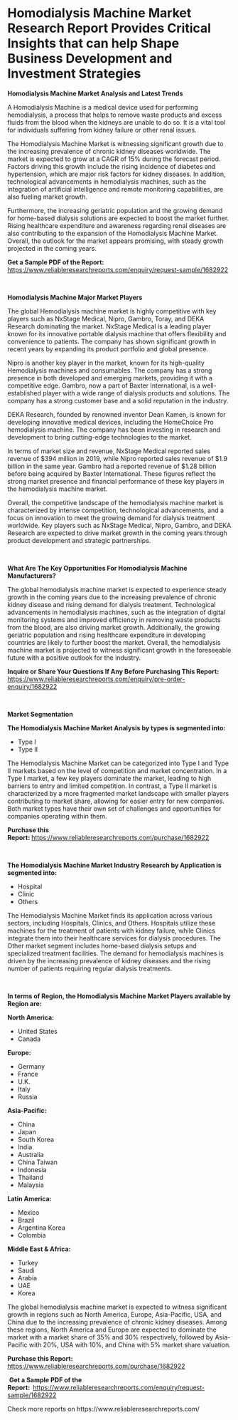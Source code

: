 <p><h1>Homodialysis Machine Market Research Report Provides Critical Insights that can help Shape Business Development and Investment Strategies</h1></p><p><strong>Homodialysis Machine Market Analysis and Latest Trends</strong></p>
<p><p>A Homodialysis Machine is a medical device used for performing hemodialysis, a process that helps to remove waste products and excess fluids from the blood when the kidneys are unable to do so. It is a vital tool for individuals suffering from kidney failure or other renal issues.</p><p>The Homodialysis Machine Market is witnessing significant growth due to the increasing prevalence of chronic kidney diseases worldwide. The market is expected to grow at a CAGR of 15% during the forecast period. Factors driving this growth include the rising incidence of diabetes and hypertension, which are major risk factors for kidney diseases. In addition, technological advancements in hemodialysis machines, such as the integration of artificial intelligence and remote monitoring capabilities, are also fueling market growth.</p><p>Furthermore, the increasing geriatric population and the growing demand for home-based dialysis solutions are expected to boost the market further. Rising healthcare expenditure and awareness regarding renal diseases are also contributing to the expansion of the Homodialysis Machine Market. Overall, the outlook for the market appears promising, with steady growth projected in the coming years.</p></p>
<p><strong>Get a Sample PDF of the Report:&nbsp;</strong> <a href="https://www.reliableresearchreports.com/enquiry/request-sample/1682922">https://www.reliableresearchreports.com/enquiry/request-sample/1682922</a></p>
<p>&nbsp;</p>
<p><strong>Homodialysis Machine Major Market Players</strong></p>
<p><p>The global Hemodialysis machine market is highly competitive with key players such as NxStage Medical, Nipro, Gambro, Toray, and DEKA Research dominating the market. NxStage Medical is a leading player known for its innovative portable dialysis machine that offers flexibility and convenience to patients. The company has shown significant growth in recent years by expanding its product portfolio and global presence.</p><p>Nipro is another key player in the market, known for its high-quality Hemodialysis machines and consumables. The company has a strong presence in both developed and emerging markets, providing it with a competitive edge. Gambro, now a part of Baxter International, is a well-established player with a wide range of dialysis products and solutions. The company has a strong customer base and a solid reputation in the industry.</p><p>DEKA Research, founded by renowned inventor Dean Kamen, is known for developing innovative medical devices, including the HomeChoice Pro hemodialysis machine. The company has been investing in research and development to bring cutting-edge technologies to the market.</p><p>In terms of market size and revenue, NxStage Medical reported sales revenue of $394 million in 2019, while Nipro reported sales revenue of $1.9 billion in the same year. Gambro had a reported revenue of $1.28 billion before being acquired by Baxter International. These figures reflect the strong market presence and financial performance of these key players in the hemodialysis machine market.</p><p>Overall, the competitive landscape of the hemodialysis machine market is characterized by intense competition, technological advancements, and a focus on innovation to meet the growing demand for dialysis treatment worldwide. Key players such as NxStage Medical, Nipro, Gambro, and DEKA Research are expected to drive market growth in the coming years through product development and strategic partnerships.</p></p>
<p>&nbsp;</p>
<p><strong>What Are The Key Opportunities For Homodialysis Machine Manufacturers?</strong></p>
<p><p>The global hemodialysis machine market is expected to experience steady growth in the coming years due to the increasing prevalence of chronic kidney disease and rising demand for dialysis treatment. Technological advancements in hemodialysis machines, such as the integration of digital monitoring systems and improved efficiency in removing waste products from the blood, are also driving market growth. Additionally, the growing geriatric population and rising healthcare expenditure in developing countries are likely to further boost the market. Overall, the hemodialysis machine market is projected to witness significant growth in the foreseeable future with a positive outlook for the industry.</p></p>
<p><strong>Inquire or Share Your Questions If Any Before Purchasing This Report:</strong> <a href="https://www.reliableresearchreports.com/enquiry/pre-order-enquiry/1682922">https://www.reliableresearchreports.com/enquiry/pre-order-enquiry/1682922</a></p>
<p>&nbsp;</p>
<p><strong>Market Segmentation</strong></p>
<p><strong>The Homodialysis Machine Market Analysis by types is segmented into:</strong></p>
<p><ul><li>Type I</li><li>Type II</li></ul></p>
<p><p>The Hemodialysis Machine Market can be categorized into Type I and Type II markets based on the level of competition and market concentration. In a Type I market, a few key players dominate the market, leading to high barriers to entry and limited competition. In contrast, a Type II market is characterized by a more fragmented market landscape with smaller players contributing to market share, allowing for easier entry for new companies. Both market types have their own set of challenges and opportunities for companies operating within them.</p></p>
<p><strong>Purchase this Report:&nbsp;</strong><a href="https://www.reliableresearchreports.com/purchase/1682922">https://www.reliableresearchreports.com/purchase/1682922</a></p>
<p>&nbsp;</p>
<p><strong>The Homodialysis Machine Market Industry Research by Application is segmented into:</strong></p>
<p><ul><li>Hospital</li><li>Clinic</li><li>Others</li></ul></p>
<p><p>The Hemodialysis Machine Market finds its application across various sectors, including Hospitals, Clinics, and Others. Hospitals utilize these machines for the treatment of patients with kidney failure, while Clinics integrate them into their healthcare services for dialysis procedures. The Other market segment includes home-based dialysis setups and specialized treatment facilities. The demand for hemodialysis machines is driven by the increasing prevalence of kidney diseases and the rising number of patients requiring regular dialysis treatments.</p></p>
<p>&nbsp;</p>
<p><strong>In terms of Region, the Homodialysis Machine Market Players available by Region are:</strong></p>
<p>
    <p> <strong> North America: </strong>
        <ul>
            <li>United States</li>
            <li>Canada</li>
        </ul>
        </p> 
    <p> <strong> Europe: </strong>
        <ul>
            <li>Germany</li>
            <li>France</li>
            <li>U.K.</li>
            <li>Italy</li>
            <li>Russia</li>
        </ul>
        </p> 
    <p> <strong> Asia-Pacific: </strong>
        <ul>
            <li>China</li>
            <li>Japan</li>
            <li>South Korea</li>
            <li>India</li>
            <li>Australia</li>
            <li>China Taiwan</li>
            <li>Indonesia</li>
            <li>Thailand</li>
            <li>Malaysia</li>
        </ul>
        </p> 
    <p> <strong> Latin America: </strong>
        <ul>
            <li>Mexico</li>
            <li>Brazil</li>
            <li>Argentina Korea</li>
            <li>Colombia</li>
        </ul>
        </p> 
    <p> <strong> Middle East & Africa: </strong>
        <ul>
            <li>Turkey</li>
            <li>Saudi</li>
            <li>Arabia</li>
            <li>UAE</li>
            <li>Korea</li>
        </ul>
    </p>
    </p>
<p><p>The global hemodialysis machine market is expected to witness significant growth in regions such as North America, Europe, Asia-Pacific, USA, and China due to the increasing prevalence of chronic kidney diseases. Among these regions, North America and Europe are expected to dominate the market with a market share of 35% and 30% respectively, followed by Asia-Pacific with 20%, USA with 10%, and China with 5% market share valuation.</p></p>
<p><strong>Purchase this Report: </strong><a href="https://www.reliableresearchreports.com/purchase/1682922">https://www.reliableresearchreports.com/purchase/1682922</a></p>
<p>&nbsp;<strong>Get a Sample PDF of the Report:&nbsp;&nbsp;</strong><a href="https://www.reliableresearchreports.com/enquiry/request-sample/1682922">https://www.reliableresearchreports.com/enquiry/request-sample/1682922</a></p>
<p><strong></strong></p>
<p>Check more reports on https://www.reliableresearchreports.com/</p>